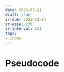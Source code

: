 ```yaml
---
date: 2023-03-21
draft: true
sr-due: 2023-12-24
sr-ease: 270
sr-interval: 221
tags:
- inbox
---
```


# Pseudocode
